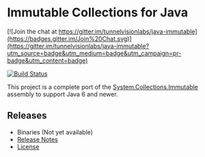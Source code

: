 ﻿# Immutable Collections for Java

[![Join the chat at https://gitter.im/tunnelvisionlabs/java-immutable](https://badges.gitter.im/Join%20Chat.svg)](https://gitter.im/tunnelvisionlabs/java-immutable?utm_source=badge&utm_medium=badge&utm_campaign=pr-badge&utm_content=badge)

[![Build Status](https://travis-ci.org/tunnelvisionlabs/java-immutable.svg?branch=master)](https://travis-ci.org/tunnelvisionlabs/java-immutable)

This project is a complete port of the [System.Collections.Immutable][1] assembly to support Java 6 and newer.

[1]: https://www.nuget.org/packages/System.Collections.Immutable

## Releases

* Binaries (Not yet available)
* [Release Notes](https://github.com/tunnelvisionlabs/java-immutable/releases)
* [License](https://github.com/tunnelvisionlabs/java-immutable/blob/master/LICENSE)
